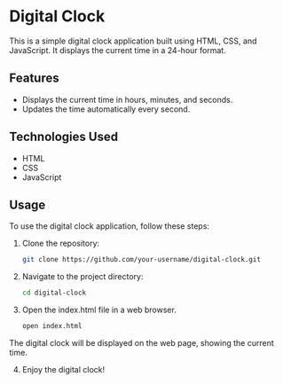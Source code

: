 # Digital Clock

This is a simple digital clock application built using HTML, CSS, and JavaScript. It displays the current time in a 24-hour format.

## Features

- Displays the current time in hours, minutes, and seconds.
- Updates the time automatically every second.

## Technologies Used

- HTML
- CSS
- JavaScript

## Usage

To use the digital clock application, follow these steps:

1. Clone the repository:

   ```bash
   git clone https://github.com/your-username/digital-clock.git
   
2. Navigate to the project directory:

   ```bash
   cd digital-clock
3. Open the index.html file in a web browser.

   ```bash
   open index.html
   
  The digital clock will be displayed on the web page, showing the current time.

4. Enjoy the digital clock!
